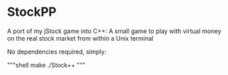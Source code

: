 StockPP
=======

A port of my jStock game into C++:
A small game to play with virtual money on the real stock market from within a Unix terminal

No dependencies required, simply:

"""shell
make
./Stock++
"""
